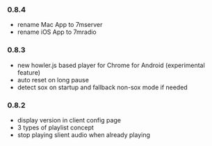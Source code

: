 ### 0.8.4

- rename Mac App to 7mserver
- rename iOS App to 7mradio

### 0.8.3

- new howler.js based player for Chrome for Android (experimental feature)
- auto reset on long pause
- detect sox on startup and fallback non-sox mode if needed

### 0.8.2

- display version in client config page
- 3 types of playlist concept
- stop playing slient audio when already playing

